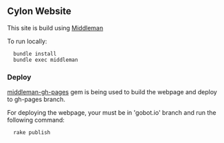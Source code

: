 ## Cylon Website

This site is build using [Middleman](http://middlemanapp.com/getting-started/)  
  
To run locally:  

      bundle install
      bundle exec middleman

### Deploy

[middleman-gh-pages](https://github.com/neo/middleman-gh-pages) gem is being used to build the webpage and deploy to gh-pages branch.  

For deploying the webpage, your must be in 'gobot.io' branch and run the following command:

      rake publish

